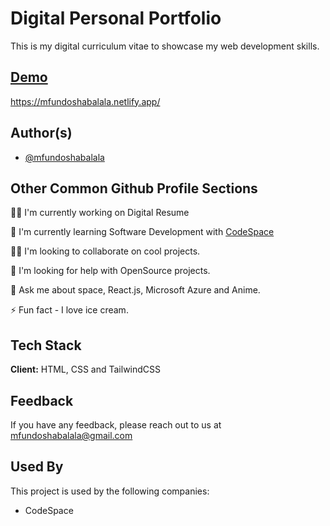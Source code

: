 ﻿# Digital Personal Portfolio

This is my digital curriculum vitae to showcase my web development skills.

## [Demo](https://mfundoshabalala.netlify.app/)

https://mfundoshabalala.netlify.app/

## Author(s)

-   [@mfundoshabalala](https://www.github.com/mfundoshabalala)

## Other Common Github Profile Sections

👩‍💻 I'm currently working on Digital Resume

🧠 I'm currently learning Software Development with
[CodeSpace](https://www.codespace.co.za/courses/intro-to-web)

👯‍♀️ I'm looking to collaborate on cool projects.

🤔 I'm looking for help with OpenSource projects.

💬 Ask me about space, React.js, Microsoft Azure and Anime.

⚡️ Fun fact - I love ice cream.

## Tech Stack

**Client:** HTML, CSS and TailwindCSS

## Feedback

If you have any feedback, please reach out to us at mfundoshabalala@gmail.com

## Used By

This project is used by the following companies:

-   CodeSpace
